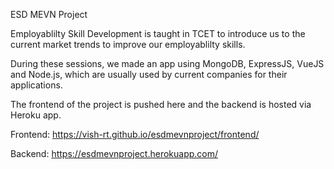 ESD MEVN Project

Employablilty Skill Development is taught in TCET to introduce us to the current market trends to improve our employablilty skills.

During these sessions, we made an app using MongoDB, ExpressJS, VueJS and Node.js, which are usually used by current companies for their applications.

The frontend of the project is pushed here and the backend is hosted via Heroku app.

Frontend: https://vish-rt.github.io/esdmevnproject/frontend/

Backend: https://esdmevnproject.herokuapp.com/
